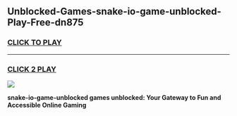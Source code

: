 
## Unblocked-Games-snake-io-game-unblocked-Play-Free-dn875
<h3>
<a href="https://premium76.site?title=snake-io-game-unblocked&ref=10A">CLICK TO PLAY</a></h3>
<hr>

<h3>
<a href="https://premium76.site?title=snake-io-game-unblocked&ref=10A">CLICK 2 PLAY</a>
  
</h3>

<a href="https://premium76.site?title=snake-io-game-unblocked&ref=10A"><img src="https://clearcache.store/games.png"></a>


**snake-io-game-unblocked games unblocked: Your Gateway to Fun and Accessible Online Gaming**
